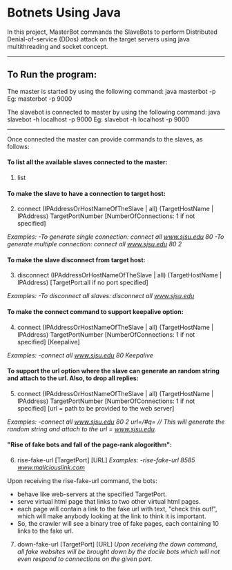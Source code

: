
# Botnets Using Java

In this project, MasterBot commands the SlaveBots to perform Distributed Denial-of-service (DDos) attack on the target servers using java multithreading and socket concept.

-----------------------------------------------------------------------------------

## To Run the program:

The master is started by using the following command:
java masterbot -p <port number>
Eg: masterbot -p 9000

The slavebot is connected to master by using the following command:
java slavebot -h localhost -p 9000
Eg: slavebot -h localhost -p 9000

------------------------------------------------------------------------------------

Once connected the master can provide commands to the slaves, as follows:
#### To list all the available slaves connected to the master:
1. list

#### To make the slave to have a connection to target host:
2. connect (IPAddressOrHostNameOfTheSlave | all) (TargetHostName | IPAddress) TargetPortNumber [NumberOfConnections: 1 if not specified]

*Examples:
-To generate single connection: connect all www.sjsu.edu 80
-To generate multiple connection: connect all www.sjsu.edu 80 2*

#### To make the slave disconnect from target host:
3. disconnect (IPAddressOrHostNameOfTheSlave | all) (TargetHostName | IPAddress) [TargetPort:all if no port specified]

*Examples:
-To disconnect all slaves: disconnect all www.sjsu.edu*

#### To make the connect command to support keepalive option:
4. connect (IPAddressOrHostNameOfTheSlave | all) (TargetHostName | IPAddress) TargetPortNumber [NumberOfConnections: 1 if not specified] [Keepalive]

*Examples:
-connect all www.sjsu.edu 80 Keepalive*

#### To support the url option where the slave can generate an random string and attach to the url. Also, to drop all replies:
5. connect (IPAddressOrHostNameOfTheSlave | all) (TargetHostName | IPAddress) TargetPortNumber [NumberOfConnections: 1 if not specified] [url = path to be provided to the web server]

*Examples:
-connect all www.sjsu.edu 80 2 url=/#q=
// This will generate the random string and attach to the url = www.sjsu.edu.*

#### "Rise of fake bots and fall of the page-rank alogorithm":
6. rise-fake-url [TargetPort] [URL]
*Examples: 
-rise-fake-url 8585 www.maliciouslink.com*

Upon receiving the rise-fake-url command, the bots:
* behave like web-servers at the specified TargetPort.
* serve virtual html page that links to two other virtual html pages.
* each page will contain a link to the fake url with text, "check this out!", which will make anybody looking at the link to think it is important.
* So, the crawler will see a binary tree of fake pages, each containing 10 links to the fake url.

7. down-fake-url [TargetPort] [URL]
*Upon receiving the down command, all fake websites will be brought down by the docile bots which will not even respond to connections on the given port.*






